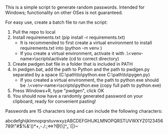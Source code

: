 This is a simple script to generate random passwords. Intended for Windows; functionality on other OSes is not guaranteed.

For easy use, create a batch file to run the script:

1. Pull the repo to local
2. Install requirements.txt (pip install -r requirements.txt)
    - It is recommended to first create a virtual environment to install requirements.txt into (python -m venv <venv-name>)
    - If you create a virtual environment, activate it with .\\\<venv-name>\scripts\activate (cd to correct directory)
3. Create pwdgen.bat file in a folder that is included in PATH
4. In pwdgen.bat, add the path to Python and the path to pwdgen.py separated by a space (C:\path\to\python.exe C:\path\to\pygen.py)
    - If you created a virtual environment, the path to python.exe should be .\\\<venv-name>\scripts\python.exe (copy full path to python.exe)
5. Press Windows+R, type "pwdgen", click OK
6. You should now have a randomly generated password on your clipboard, ready for convenient pasting!

Passwords are 15 characters long and can include the following characters:

abcdefghijklmnopqrstuvwxyzABCDEFGHIJKLMNOPQRSTUVWXYZ0123456789!"#$%&'()*+,-./:;<=>?@[\\]^_`{|}~